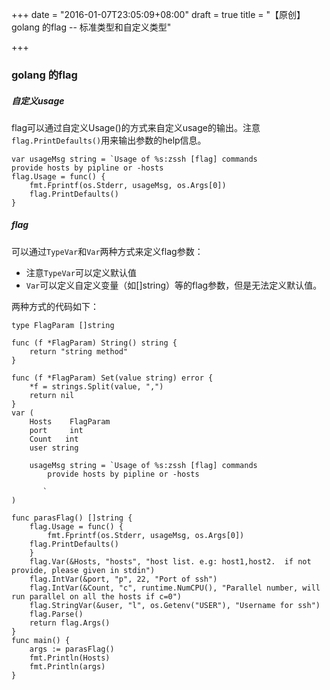 +++
date = "2016-01-07T23:05:09+08:00"
draft = true
title = "【原创】golang 的flag -- 标准类型和自定义类型"

+++
### golang 的flag
##### 自定义usage
flag可以通过自定义Usage()的方式来自定义usage的输出。注意`flag.PrintDefaults()`用来输出参数的help信息。

    var usageMsg string = `Usage of %s:zssh [flag] commands
    provide hosts by pipline or -hosts
    flag.Usage = func() {
		fmt.Fprintf(os.Stderr, usageMsg, os.Args[0])
		flag.PrintDefaults()
	}

##### flag
可以通过`TypeVar`和`Var`两种方式来定义flag参数：

- 注意`TypeVar`可以定义默认值
- `Var`可以定义自定义变量（如[]string）等的flag参数，但是无法定义默认值。

两种方式的代码如下：

    type FlagParam []string

    func (f *FlagParam) String() string {
        return "string method"
    }

    func (f *FlagParam) Set(value string) error {
        *f = strings.Split(value, ",")
        return nil
    }
    var (
        Hosts    FlagParam
	    port     int
	    Count   int
	    user string
	
	    usageMsg string = `Usage of %s:zssh [flag] commands
            provide hosts by pipline or -hosts
   
           `
    )

    func parasFlag() []string {
	    flag.Usage = func() {
	    	fmt.Fprintf(os.Stderr, usageMsg, os.Args[0])
		flag.PrintDefaults()
	    }
	    flag.Var(&Hosts, "hosts", "host list. e.g: host1,host2.  if not provide, please given in stdin")
	    flag.IntVar(&port, "p", 22, "Port of ssh")
	    flag.IntVar(&Count, "c", runtime.NumCPU(), "Parallel number, will run parallel on all the hosts if c=0")
	    flag.StringVar(&user, "l", os.Getenv("USER"), "Username for ssh")
	    flag.Parse()
	    return flag.Args()
	}
	func main() {
		args := parasFlag()
        fmt.Println(Hosts)
        fmt.Println(args)
    }
